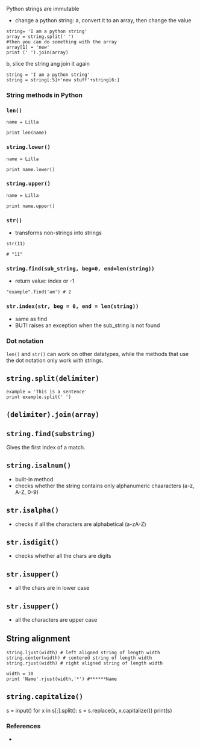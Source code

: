 Python strings are immutable
- change a python string:
a, convert it to an array, then change the value
```
string= 'I am a python string'
array = string.split(' ')
#then you can do something with the array
array[1] = 'new'
print (' ').join(array)
```

b, slice the string ang join it again

```
string = 'I am a python string'
string = string[:5]+'new stuff'+string[6:]
```

### String methods in Python

### ```len()```
```
name = Lilla

print len(name)
```

### ```string.lower()```
```
name = Lilla

print name.lower()
```

### ```string.upper()```

```
name = Lilla

print name.upper()
```

### ```str()```
- transforms non-strings into strings
```
str(11)

# "11"
```
### ```string.find(sub_string, beg=0, end=len(string))```

- return value: index or -1

```
"example".find('am') # 2
```

[](https://www.tutorialspoint.com/python/string_find.htm)

### ```str.index(str, beg = 0, end = len(string))```

- same as find
- BUT! raises an exception when the sub_string is not found

[](https://www.tutorialspoint.com/python/string_index.htm)

### Dot notation

```len()``` and ```str()``` can work on other datatypes, while the methods that use the dot notation only work with strings.

## ```string.split(delimiter)```

```
example = 'This is a sentence'
print example.split(' ')
```

## ```(delimiter).join(array)```

## ```string.find(substring)```

Gives the first index of a match.

## ```string.isalnum()```
- built-in method
- checks whether the string contains only alphanumeric chaaracters (a-z, A-Z, 0-9)

## ```str.isalpha()```
- checks if all the characters are alphabetical (a-zA-Z)

## ```str.isdigit()```
- checks whether all the chars are digits

## ```str.isupper()```
- all the chars are in lower case

## ```str.isupper()```
- all the characters are upper case

## String alignment
```
string.ljust(width) # left aligned string of length width
string.center(width) # centered string of length width
string.rjust(width) # right aligned string of length width
```

```
width = 10
print 'Name'.rjust(width,'*') #******Name
```


## ```string.capitalize()```
s = input()
for x in s[:].split():
    s = s.replace(x, x.capitalize())
print(s)


### References
- [](http://www.thelearningpoint.net/computer-science/learning-python-programming-and-data-structures/learning-python-programming-and-data-structures--tutorial-12--string-manipulation)
